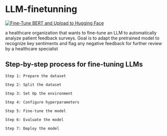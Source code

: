 # LLM-finetunning
[![Fine-Tune BERT and Upload to Hugging Face](https://github.com/Uzair-A-Jokhio/LLM-finetunning/actions/workflows/main.yml/badge.svg)](https://github.com/Uzair-A-Jokhio/LLM-finetunning/actions/workflows/main.yml)

a healthcare organization that wants to fine-tune an LLM to automatically analyze patient feedback surveys.
Goal is to adapt the pretrained model to recognize key sentiments and flag any negative feedback for further review by a healthcare specialist

## Step-by-step process for fine-tuning LLMs


    Step 1: Prepare the dataset

    Step 2: Split the dataset

    Step 3: Set Up the environment

    Step 4: Configure hyperparameters

    Step 5: Fine-tune the model

    Step 6: Evaluate the model

    Step 7: Deploy the model
